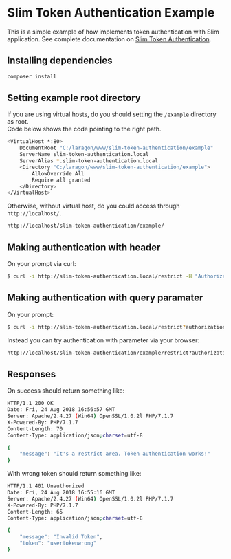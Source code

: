 # Slim Token Authentication Example

This is a simple example of how implements token authentication with Slim application.
See complete documentation on [Slim Token Authentication](https://github.com/dyorg/slim-token-authentication).

## Installing dependencies

```bash
composer install
```

## Setting example root directory

If you are using virtual hosts, do you should setting the `/example` directory as root.   
Code below shows the code pointing to the right path. 

```bash
<VirtualHost *:80> 
    DocumentRoot "C:/laragon/www/slim-token-authentication/example"
    ServerName slim-token-authentication.local
    ServerAlias *.slim-token-authentication.local
    <Directory "C:/laragon/www/slim-token-authentication/example">
        AllowOverride All
        Require all granted
    </Directory>
</VirtualHost>
```

Otherwise, without virtual host, do you could access through `http://localhost/`.

```bash 
http://localhost/slim-token-authentication/example/
``` 

## Making authentication with header

On your prompt via curl:

```bash
$ curl -i http://slim-token-authentication.local/restrict -H "Authorization: Bearer usertokensecret"
```

## Making authentication with query paramater

On your prompt:

```bash
$ curl -i http://slim-token-authentication.local/restrict?authorization=usertokensecret
```

Instead you can try authentication with parameter via your browser:

```bash
http://localhost/slim-token-authentication/example/restrict?authorization=usertokensecret
```

## Responses

On success should return something like:

```bash
HTTP/1.1 200 OK
Date: Fri, 24 Aug 2018 16:56:57 GMT
Server: Apache/2.4.27 (Win64) OpenSSL/1.0.2l PHP/7.1.7
X-Powered-By: PHP/7.1.7
Content-Length: 70
Content-Type: application/json;charset=utf-8

{
    "message": "It's a restrict area. Token authentication works!"
}
```

With wrong token should return something like:

```bash
HTTP/1.1 401 Unauthorized
Date: Fri, 24 Aug 2018 16:55:16 GMT
Server: Apache/2.4.27 (Win64) OpenSSL/1.0.2l PHP/7.1.7
X-Powered-By: PHP/7.1.7
Content-Length: 65
Content-Type: application/json;charset=utf-8

{
    "message": "Invalid Token",
    "token": "usertokenwrong"
}
```

